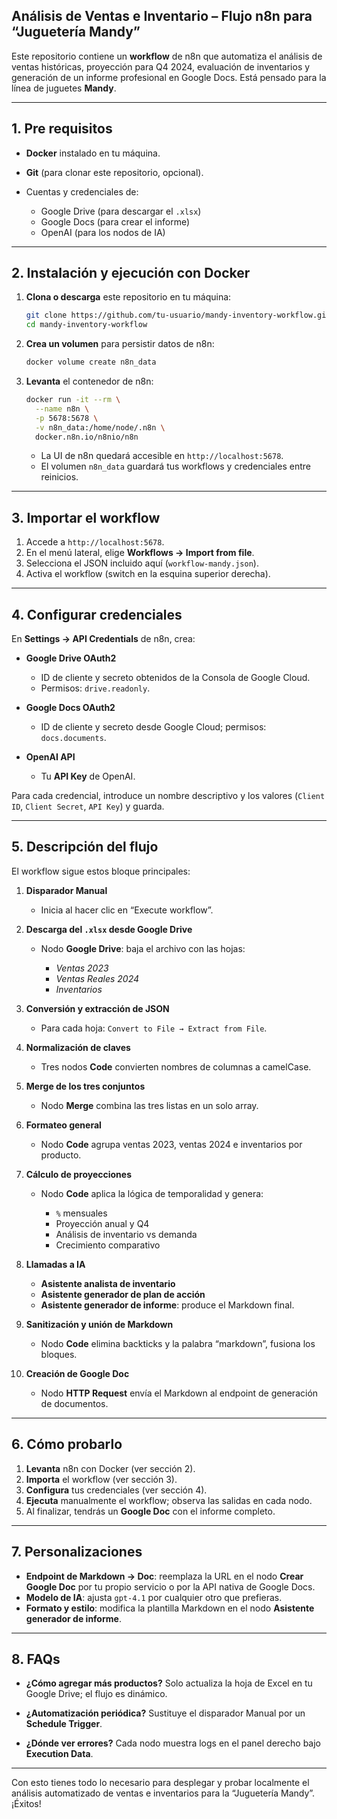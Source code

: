 ## Análisis de Ventas e Inventario – Flujo n8n para “Juguetería Mandy”

Este repositorio contiene un **workflow** de n8n que automatiza el análisis de ventas históricas, proyección para Q4 2024, evaluación de inventarios y generación de un informe profesional en Google Docs. Está pensado para la línea de juguetes **Mandy**.

---

## 1. Pre requisitos

* **Docker** instalado en tu máquina.
* **Git** (para clonar este repositorio, opcional).
* Cuentas y credenciales de:

  * Google Drive (para descargar el `.xlsx`)
  * Google Docs (para crear el informe)
  * OpenAI (para los nodos de IA)

---

## 2. Instalación y ejecución con Docker

1. **Clona o descarga** este repositorio en tu máquina:

   ```bash
   git clone https://github.com/tu-usuario/mandy-inventory-workflow.git
   cd mandy-inventory-workflow
   ```

2. **Crea un volumen** para persistir datos de n8n:

   ```bash
   docker volume create n8n_data
   ```

3. **Levanta** el contenedor de n8n:

   ```bash
   docker run -it --rm \
     --name n8n \
     -p 5678:5678 \
     -v n8n_data:/home/node/.n8n \
     docker.n8n.io/n8nio/n8n
   ```

   * La UI de n8n quedará accesible en `http://localhost:5678`.
   * El volumen `n8n_data` guardará tus workflows y credenciales entre reinicios.

---

## 3. Importar el workflow

1. Accede a `http://localhost:5678`.
2. En el menú lateral, elige **Workflows → Import from file**.
3. Selecciona el JSON incluido aquí (`workflow-mandy.json`).
4. Activa el workflow (switch en la esquina superior derecha).

---

## 4. Configurar credenciales

En **Settings → API Credentials** de n8n, crea:

* **Google Drive OAuth2**

  * ID de cliente y secreto obtenidos de la Consola de Google Cloud.
  * Permisos: `drive.readonly`.

* **Google Docs OAuth2**

  * ID de cliente y secreto desde Google Cloud; permisos: `docs.documents`.

* **OpenAI API**

  * Tu **API Key** de OpenAI.

Para cada credencial, introduce un nombre descriptivo y los valores (`Client ID`, `Client Secret`, `API Key`) y guarda.

---

## 5. Descripción del flujo

El workflow sigue estos bloque principales:

1. **Disparador Manual**

   * Inicia al hacer clic en “Execute workflow”.

2. **Descarga del `.xlsx` desde Google Drive**

   * Nodo **Google Drive**: baja el archivo con las hojas:

     * *Ventas 2023*
     * *Ventas Reales 2024*
     * *Inventarios*

3. **Conversión y extracción de JSON**

   * Para cada hoja: `Convert to File → Extract from File`.

4. **Normalización de claves**

   * Tres nodos **Code** convierten nombres de columnas a camelCase.

5. **Merge de los tres conjuntos**

   * Nodo **Merge** combina las tres listas en un solo array.

6. **Formateo general**

   * Nodo **Code** agrupa ventas 2023, ventas 2024 e inventarios por producto.

7. **Cálculo de proyecciones**

   * Nodo **Code** aplica la lógica de temporalidad y genera:

     * `%` mensuales
     * Proyección anual y Q4
     * Análisis de inventario vs demanda
     * Crecimiento comparativo

8. **Llamadas a IA**

   * **Asistente analista de inventario**
   * **Asistente generador de plan de acción**
   * **Asistente generador de informe**: produce el Markdown final.

9. **Sanitización y unión de Markdown**

   * Nodo **Code** elimina backticks y la palabra “markdown”, fusiona los bloques.

10. **Creación de Google Doc**

    * Nodo **HTTP Request** envía el Markdown al endpoint de generación de documentos.

---

## 6. Cómo probarlo

1. **Levanta** n8n con Docker (ver sección 2).
2. **Importa** el workflow (ver sección 3).
3. **Configura** tus credenciales (ver sección 4).
4. **Ejecuta** manualmente el workflow; observa las salidas en cada nodo.
5. Al finalizar, tendrás un **Google Doc** con el informe completo.

---

## 7. Personalizaciones

* **Endpoint de Markdown → Doc**: reemplaza la URL en el nodo **Crear Google Doc** por tu propio servicio o por la API nativa de Google Docs.
* **Modelo de IA**: ajusta `gpt-4.1` por cualquier otro que prefieras.
* **Formato y estilo**: modifica la plantilla Markdown en el nodo **Asistente generador de informe**.

---

## 8. FAQs

* **¿Cómo agregar más productos?**
  Solo actualiza la hoja de Excel en tu Google Drive; el flujo es dinámico.

* **¿Automatización periódica?**
  Sustituye el disparador Manual por un **Schedule Trigger**.

* **¿Dónde ver errores?**
  Cada nodo muestra logs en el panel derecho bajo **Execution Data**.

---

Con esto tienes todo lo necesario para desplegar y probar localmente el análisis automatizado de ventas e inventarios para la “Juguetería Mandy”. ¡Éxitos!

